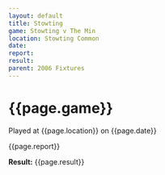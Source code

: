 ```yaml
---
layout: default
title: Stowting
game: Stowting v The Min
location: Stowting Common
date: 
report: 
result: 
parent: 2006 Fixtures
---
```


# {{page.game}}

Played at {{page.location}} on {{page.date}}

{{page.report}}

**Result:** {{page.result}}
